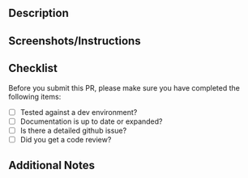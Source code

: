 ## Description
<!---
include a summary of the change in technical terms.  The groomed product ticket provides the what, why, and helpful direction as to how if necessary.
if there is no groomed ticket, then that all goes here when necessary.
-->
## Screenshots/Instructions
<!---
how should a reviewer test the feature locally or in staging when possible. Provide screenshots/gifs if applicable.  
-->
## Checklist
Before you submit this PR, please make sure you have completed the following items:
- [ ] Tested against a dev environment?
- [ ] Documentation is up to date or expanded?
- [ ] Is there a detailed github issue?
- [ ] Did you get a code review?

<!---
Playbooks are not error/bug/outage specific like runbooks (which we want to have too). These are repeatable engineering tasks such as the process of running a db migration.
Both can become easy targets for further automation and can provide a good catcher's mit for hidden processes or toil
-->

## Additional Notes
<!---
Include any additional information, highlight TODOs, open questions, etc.
-->

